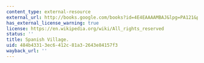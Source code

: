 ```yaml
---
content_type: external-resource
external_url: http://books.google.com/books?id=4E4EAAAAMBAJ&lpg=PA121&pg=PA121#v=onepage&q=&f=false
has_external_license_warning: true
license: https://en.wikipedia.org/wiki/All_rights_reserved
status: ''
title: Spanish Village.
uid: 484b4331-3ec6-412c-81a3-2643e84157f3
wayback_url: ''
---
```

